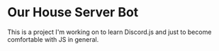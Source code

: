 # Our House Server Bot

This is a project I'm working on to learn Discord.js and just to become comfortable with JS in general.